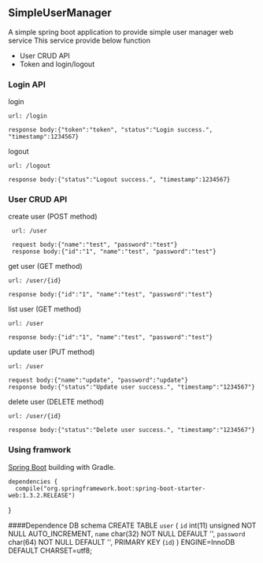 ## SimpleUserManager
A  simple spring boot application to provide simple user manager web service
This service provide below function

- User CRUD API
- Token and login/logout

### Login API
login

	url: /login
	
	response body:{"token":"token", "status":"Login success.", "timestamp":1234567}

logout

	url: /logout

	response body:{"status":"Logout success.", "timestamp":1234567}

### User CRUD API
create user (POST method)

	 url: /user
	  
	 request body:{"name":"test", "password":"test"}
	 response body:{"id":"1", "name":"test", "password":"test"}

get user (GET method)	 

	url: /user/{id}
	
	response body:{"id":"1", "name":"test", "password":"test"}

list user (GET method)

	url: /user

	response body:{"id":"1", "name":"test", "password":"test"}

update user (PUT method)

	url: /user
	
	request body:{"name":"update", "password":"update"}
	response body:{"status":"Update user success.", "timestamp":"1234567"}

delete user (DELETE method)

	url: /user/{id}

	response body:{"status":"Delete user success.", "timestamp":"1234567"}



### Using framwork
[Spring Boot](http://projects.spring.io/spring-boot/)
building with Gradle.
	
	dependencies {
	  compile("org.springframework.boot:spring-boot-starter-web:1.3.2.RELEASE")
}

####Dependence DB schema
	CREATE TABLE `user` (
	  `id` int(11) unsigned NOT NULL AUTO_INCREMENT,
	  `name` char(32) NOT NULL DEFAULT '',
	  `password` char(64) NOT NULL DEFAULT '',
	  PRIMARY KEY (`id`)
	) ENGINE=InnoDB DEFAULT CHARSET=utf8;

